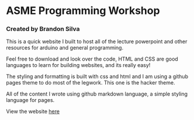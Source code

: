 # ASME Programming Workshop
### Created by Brandon Silva
This is a quick website I built to host all of the lecture powerpoint and other resources for arduino and general programming.

Feel free to download and look over the code, HTML and CSS are good languages to learn for building websites, and its really easy!

The styling and formatting is built with css and html and I am using a github pages theme to do most of the legwork. This one is the hacker theme.  

All of the content I wrote using github markdown language, a simple styling language for pages.

View the website [here](https://brandons209.github.io/workshop)


